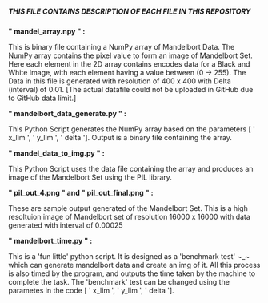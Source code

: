 ##### THIS FILE CONTAINS DESCRIPTION OF EACH FILE IN THIS REPOSITORY

**" mandel_array.npy " :**

This is binary file containing a NumPy array of Mandelbort Data. The NumPy array contains the pixel value to form an image of Mandelbort Set. Here each element in the 2D array contains encodes data for a Black and White Image, with each element having a value between (0 -> 255). The Data in this file is generated with resolution of 400 x 400 with Delta (interval) of 0.01. [The actual datafile could not be uploaded in GitHub due to GitHub data limit.]


**" mandelbort_data_generate.py " :**

This Python Script generates the NumPy array based on the parameters [ ' x_lim ', ' y_lim ', ' delta ']. Output is a binary file containing the array.


**" mandel_data_to_img.py " :**

This Python Script uses the data file containing the array and produces an image of the Mandelbort Set using the PIL library.


**" pil_out_4.png " and " pil_out_final.png " :**

These are sample output generated of the Mandelbort Set. This is a high resoltuion image of Mandelbort set of resolution 16000 x 16000 with data generated with interval of 0.00025


**" mandelbort_time.py " :**

This is a 'fun little' python script. It is designed as a 'benchmark test' ~_~ which can generate mandelbort data and create an img of it. All this process is also timed by the program, and outputs the time taken by the machine to complete the task. The 'benchmark' test can be changed using the parametes in the code [ ' x_lim ', ' y_lim ', ' delta '].
